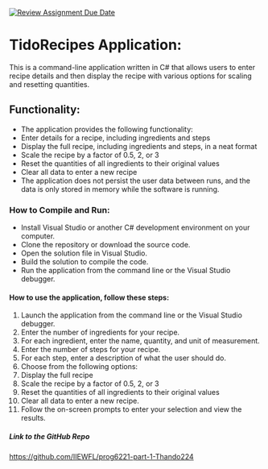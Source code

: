 [![Review Assignment Due Date](https://classroom.github.com/assets/deadline-readme-button-24ddc0f5d75046c5622901739e7c5dd533143b0c8e959d652212380cedb1ea36.svg)](https://classroom.github.com/a/Oa99dRjC)

# TidoRecipes Application:
This is a command-line application written in C# that allows users to enter recipe details and then display the recipe with various options for scaling and resetting quantities.
## Functionality:
- The application provides the following functionality:
- Enter details for a recipe, including ingredients and steps
- Display the full recipe, including ingredients and steps, in a neat format
- Scale the recipe by a factor of 0.5, 2, or 3
- Reset the quantities of all ingredients to their original values
- Clear all data to enter a new recipe
- The application does not persist the user data between runs, and the data is only stored in memory while the software is running.
### How to Compile and Run: 
- Install Visual Studio or another C# development environment on your computer.
- Clone the repository or download the source code.
- Open the solution file in Visual Studio.
- Build the solution to compile the code.
- Run the application from the command line or the Visual Studio debugger.
#### How to use the application, follow these steps:
1. Launch the application from the command line or the Visual Studio debugger.
2. Enter the number of ingredients for your recipe.
3. For each ingredient, enter the name, quantity, and unit of measurement.
4. Enter the number of steps for your recipe.
5. For each step, enter a description of what the user should do.
6. Choose from the following options:
7. Display the full recipe
8. Scale the recipe by a factor of 0.5, 2, or 3
9. Reset the quantities of all ingredients to their original values
10. Clear all data to enter a new recipe.
11. Follow the on-screen prompts to enter your selection and view the results.
##### Link to the GitHub Repo
https://github.com/IIEWFL/prog6221-part-1-Thando224 


